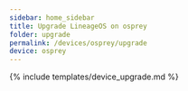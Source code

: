 ```yaml
---
sidebar: home_sidebar
title: Upgrade LineageOS on osprey
folder: upgrade
permalink: /devices/osprey/upgrade
device: osprey
---
```

{% include templates/device_upgrade.md %}
